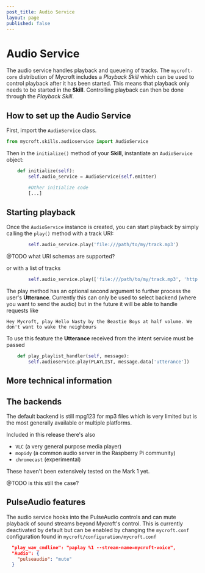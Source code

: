 ```yaml
---
post_title: Audio Service
layout: page
published: false
---
```

# Audio Service

The audio service handles playback and queueing of tracks. The `mycroft-core` distribution of Mycroft includes a _Playback Skill_ which can be used to control playback after it has been started. This means that playback only needs to be started in the **Skill**. Controlling playback can then be done through the _Playback Skill_.

## How to set up the Audio Service

First, import the `AudioService` class.

```python
from mycroft.skills.audioservice import AudioService
```

Then in the `initialize()` method of your **Skill**, instantiate an `AudioService` object:

```python
    def initialize(self):
        self.audio_service = AudioService(self.emitter)

        #Other initialize code
        [...]
```

## Starting playback

Once the `AudioService` instance is created, you can start playback by simply calling the `play()` method with a track URI:

```python
        self.audio_service.play('file:///path/to/my/track.mp3')
```
@TODO what URI schemas are supported?

or with a list of tracks

```python
        self.audio_service.play(['file:///path/to/my/track.mp3', 'http://tracks-online.com/my/track.mp3'])
```

The play method has an optional second argument to further process the user's **Utterance**. Currently this can only be used to select backend (where you want to send the audio) but in the future it will be able to handle requests like

`Hey Mycroft, play Hello Nasty by the Beastie Boys at half volume. We don't want to wake the neighbours`

To use this feature the **Utterance** received from the intent service must be passed

```python
    def play_playlist_handler(self, message):
        self.audioservice.play(PLAYLIST, message.data['utterance'])
```

## More technical information

## The backends

The default backend is still mpg123 for mp3 files which is very limited but is the most generally available or multiple platforms.

Included in this release there's also

- `VLC` (a very general purpose media player)
- `mopidy` (a common audio server in the Raspberry Pi community)
- `chromecast` (experimental)

These haven't been extensively tested on the Mark 1 yet.

@TODO is this still the case?

## PulseAudio features

The audio service hooks into the PulseAudio controls and can mute playback of sound streams beyond Mycroft's control. This is currently deactivated by default but can be enabled by changing the `mycroft.conf` configuration found in `mycroft/configuration/mycroft.conf`

```json
  "play_wav_cmdline": "paplay %1 --stream-name=mycroft-voice",
  "Audio": {
    "pulseaudio": "mute"
  }
```
